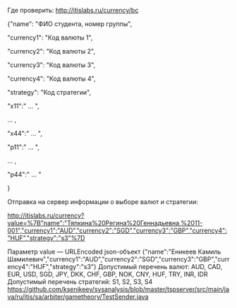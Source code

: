 Где проверить: http://itislabs.ru/currency/bc

{"name": "ФИО студента, номер группы",

"currency1": "Код валюты 1",

"currency2": "Код валюты 2",

"currency3": "Код валюты 3",

"currency4": "Код валюты 4",

"strategy": "Код стратегии",

"x11":" … ",

… ,

"x44":" … ",

"p11":" … ",

… ,

"p44":" … "

}


Отправка на сервер информации о выборе валют и стратегии:

http://itislabs.ru/currency?value=%7B"name":"Тяпкина%20Регина%20Геннадьевна,%2011-001","currency1":"AUD","currency2":"SGD","currency3":"GBP","currency4":"HUF","strategy":"s3"%7D

Параметр value — URLEncoded json-объект {"name":"Еникеев Камиль Шамилевич","currency1":"AUD","currency2":"SGD","currency3":"GBP","currency4":"HUF","strategy":"s3"}
Допустимый перечень валют:  AUD, CAD, EUR, USD, SGD, JPY, DKK, CHF, GBP, NOK, CNY, HUF, TRY, INR, IDR
Допустимый перечень стратегий: S1, S2, S3, S4
https://github.com/ksenikeev/sysanalysis/blob/master/tspserver/src/main/java/ru/itis/sa/arbiter/gametheory/TestSender.java